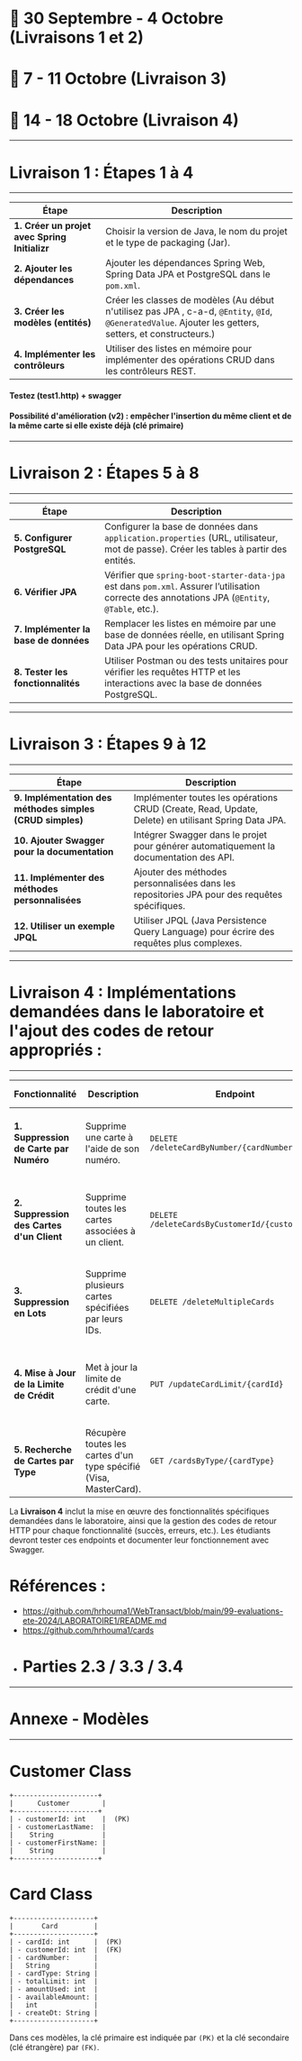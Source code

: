 
# 📅 30 Septembre - 4 Octobre (Livraisons 1 et 2)

# 📅 7 - 11 Octobre (Livraison 3)

# 📅 14 - 18 Octobre (Livraison 4)


---------------------------------------------------------------------------------
# Livraison 1 : Étapes 1 à 4
---------------------------------------------------------------------------------

| Étape | Description |
|-------|-------------|
| **1. Créer un projet avec Spring Initializr** | Choisir la version de Java, le nom du projet et le type de packaging (Jar). |
| **2. Ajouter les dépendances** | Ajouter les dépendances Spring Web, Spring Data JPA et PostgreSQL dans le `pom.xml`. |
| **3. Créer les modèles (entités)** | Créer les classes de modèles (Au début n'utilisez pas JPA , c-a-d, `@Entity`, `@Id`, `@GeneratedValue`. Ajouter les getters, setters, et constructeurs.) |
| **4. Implémenter les contrôleurs** | Utiliser des listes en mémoire pour implémenter des opérations CRUD dans les contrôleurs REST. |


#### Testez (test1.http) + swagger
#### Possibilité d'amélioration (v2) : empêcher l'insertion du même client et de la même carte si elle existe déjà (clé primaire)


---------------------------------------------------------------------------------
# Livraison 2 : Étapes 5 à 8
---------------------------------------------------------------------------------

| Étape | Description |
|-------|-------------|
| **5. Configurer PostgreSQL** | Configurer la base de données dans `application.properties` (URL, utilisateur, mot de passe). Créer les tables à partir des entités. |
| **6. Vérifier JPA** | Vérifier que `spring-boot-starter-data-jpa` est dans `pom.xml`. Assurer l’utilisation correcte des annotations JPA (`@Entity`, `@Table`, etc.). |
| **7. Implémenter la base de données** | Remplacer les listes en mémoire par une base de données réelle, en utilisant Spring Data JPA pour les opérations CRUD. |
| **8. Tester les fonctionnalités** | Utiliser Postman ou des tests unitaires pour vérifier les requêtes HTTP et les interactions avec la base de données PostgreSQL. |

---------------------------------------------------------------------------------
# Livraison 3 : Étapes 9 à 12
---------------------------------------------------------------------------------

| Étape | Description |
|-------|-------------|
| **9. Implémentation des méthodes simples (CRUD simples)** | Implémenter toutes les opérations CRUD (Create, Read, Update, Delete) en utilisant Spring Data JPA. |
| **10. Ajouter Swagger pour la documentation** | Intégrer Swagger dans le projet pour générer automatiquement la documentation des API. |
| **11. Implémenter des méthodes  personnalisées** | Ajouter des méthodes personnalisées dans les repositories JPA pour des requêtes spécifiques. |
| **12. Utiliser un exemple JPQL** | Utiliser JPQL (Java Persistence Query Language) pour écrire des requêtes plus complexes. |



---------------------------------------------------------------------------------
# Livraison 4 : Implémentations demandées dans le laboratoire et l'ajout des codes de retour appropriés :
---------------------------------------------------------------------------------

| Fonctionnalité | Description | Endpoint | Réponses attendues |
|----------------|-------------|----------|--------------------|
| **1. Suppression de Carte par Numéro** | Supprime une carte à l'aide de son numéro. | `DELETE /deleteCardByNumber/{cardNumber}` | 200 (Succès), 404 (Carte non trouvée), 500 (Erreur interne) |
| **2. Suppression des Cartes d'un Client** | Supprime toutes les cartes associées à un client. | `DELETE /deleteCardsByCustomerId/{customerId}` | 200 (Succès), 404 (Aucune carte trouvée), 500 (Erreur interne) |
| **3. Suppression en Lots** | Supprime plusieurs cartes spécifiées par leurs IDs. | `DELETE /deleteMultipleCards` | 200 (Succès), 400 (Échec de suppression), 500 (Erreur interne) |
| **4. Mise à Jour de la Limite de Crédit** | Met à jour la limite de crédit d'une carte. | `PUT /updateCardLimit/{cardId}` | 200 (Mise à jour réussie), 404 (Carte non trouvée), 400 (Données invalides) |
| **5. Recherche de Cartes par Type** | Récupère toutes les cartes d'un type spécifié (Visa, MasterCard). | `GET /cardsByType/{cardType}` | 200 (Liste de cartes), 404 (Aucune carte trouvée) |

La **Livraison 4** inclut la mise en œuvre des fonctionnalités spécifiques demandées dans le laboratoire, ainsi que la gestion des codes de retour HTTP pour chaque fonctionnalité (succès, erreurs, etc.). Les étudiants devront tester ces endpoints et documenter leur fonctionnement avec Swagger.

# Références :

- https://github.com/hrhouma1/WebTransact/blob/main/99-evaluations-ete-2024/LABORATOIRE1/README.md
- https://github.com/hrhouma1/cards
- # Parties 2.3 / 3.3 / 3.4


--------------------------------------------------------
# Annexe - Modèles 
--------------------------------------------------------

# Customer Class 

```
+---------------------+
|      Customer        |
+---------------------+
| - customerId: int    |  (PK)
| - customerLastName:  |
|    String            |
| - customerFirstName: |
|    String            |
+---------------------+
```

# Card Class 

```
+--------------------+
|       Card         |
+--------------------+
| - cardId: int      |  (PK)
| - customerId: int  |  (FK)
| - cardNumber:      |
|   String           |
| - cardType: String |
| - totalLimit: int  |
| - amountUsed: int  |
| - availableAmount: |
|   int              |
| - createDt: String |
+--------------------+
```

Dans ces modèles, la clé primaire est indiquée par `(PK)` et la clé secondaire (clé étrangère) par `(FK)`.

